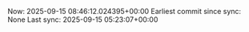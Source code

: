 Now: 2025-09-15 08:46:12.024395+00:00 Earliest commit since sync: None Last sync: 2025-09-15 05:23:07+00:00
